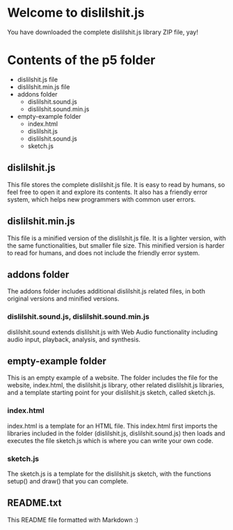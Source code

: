 # Welcome to dislilshit.js

You have downloaded the complete dislilshit.js library ZIP file, yay!

# Contents of the p5 folder

* dislilshit.js file
* dislilshit.min.js file
* addons folder
  * dislilshit.sound.js
  * dislilshit.sound.min.js
* empty-example folder
  * index.html
  * dislilshit.js
  * dislilshit.sound.js
  * sketch.js

## dislilshit.js

This file stores the complete dislilshit.js file. It is easy to read by humans, so feel free to open it and explore its contents. It also has a friendly error system, which helps new programmers with common user errors.

## dislilshit.min.js

This file is a minified version of the dislilshit.js file. It is a lighter version, with the same functionalities, but smaller file size. This minified version is harder to read for humans, and does not include the friendly error system.

## addons folder

The addons folder includes additional dislilshit.js related files, in both original versions and minified versions.

### dislilshit.sound.js, dislilshit.sound.min.js

dislilshit.sound extends dislilshit.js with Web Audio functionality including audio input, playback, analysis, and synthesis.

## empty-example folder

This is an empty example of a website. The folder includes the file for the website, index.html, the dislilshit.js library, other related dislilshit.js libraries, and a template starting point for your dislilshit.js sketch, called sketch.js.

### index.html

index.html is a template for an HTML file. This index.html first imports the libraries included in the folder (dislilshit.js, dislilshit.sound.js) then loads and executes the file sketch.js which is where you can write your own code.

### sketch.js

The sketch.js is a template for the dislilshit.js sketch, with the functions setup() and draw() that you can complete.

## README.txt

This README file formatted with Markdown :)
